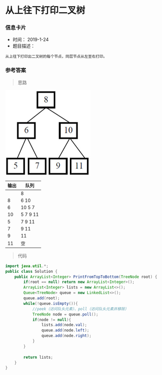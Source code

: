 # 从上往下打印二叉树 

### 信息卡片 

- 时间： 2019-1-24
- 题目描述：

```
从上往下打印出二叉树的每个节点，同层节点从左至右打印。
```

 

### 参考答案

> 思路

![](./assets/22.1.png)



| 输出 | 队列        |
| ---- | ----------- |
|      | 8           |
| 8    | 6  10       |
| 6    | 10  5  7    |
| 10   | 5  7  9  11 |
| 5    | 7  9  11    |
| 7    | 9  11       |
| 9    | 11          |
| 11   | 空          |






> 代码

```java
import java.util.*;
public class Solution {
    public ArrayList<Integer> PrintFromTopToBottom(TreeNode root) {
        if(root == null) return new ArrayList<Integer>();
        ArrayList<Integer> lists = new ArrayList<>();
        Queue<TreeNode> queue = new LinkedList<>();
        queue.add(root);
        while(!queue.isEmpty()){
            //peek（访问队头元素）、poll（访问队头元素并移除）
            TreeNode node = queue.poll();
            if(node != null){
                lists.add(node.val);
                queue.add(node.left);
                queue.add(node.right);
            }
        }

        return lists;
    }
}
```



